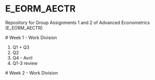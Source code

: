 # E_EORM_AECTR
Repository for Group Assignments 1 and 2 of Advanced Econometrics (E_EORM_AECTR)

# Week 1 - Work Division
1. Q1 + Q3 
2. Q2 
3. Q4 - Avril
4. Q1-3 review

# Week 2 - Work Division 
